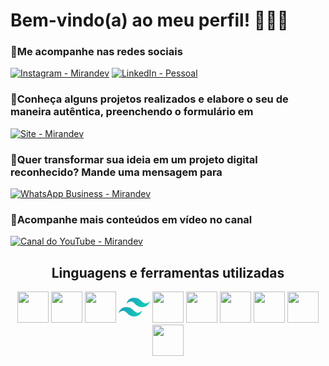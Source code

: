 # Bem-vindo(a) ao meu perfil! 👨🏼‍💻
### 🔹Me acompanhe nas redes sociais 
[![Instagram - Mirandev](https://img.shields.io/badge/Instagram-E4405F?style=for-the-badge&logo=instagram&logoColor=white)](https://www.instagram.com/mirandev_tech_design/) 
[![LinkedIn - Pessoal](https://img.shields.io/badge/LinkedIn-0077B5?style=for-the-badge&logo=linkedin&logoColor=white)](https://www.linkedin.com/in/breno-miranda-a52587bb/) 
### 🔸Conheça alguns projetos realizados e elabore o seu de maneira autêntica, preenchendo o formulário em
[![Site - Mirandev](https://img.shields.io/badge/website-000000?style=for-the-badge&logo=About.me&logoColor=white)](https://www.mirandev.com.br/contato.html)  
### 🔹Quer transformar sua ideia em um projeto digital reconhecido? Mande uma mensagem para
[![WhatsApp Business - Mirandev](https://img.shields.io/badge/WhatsApp-25D366?style=for-the-badge&logo=whatsapp&logoColor=white)](https://api.whatsapp.com/send?phone=553132257898&text=Ol%C3%A1!%20Tenho%20um%20projeto%20em%20mente!%20%F0%9F%92%A1)
### 🔸Acompanhe mais conteúdos em vídeo no canal
[![Canal do YouTube - Mirandev](https://img.shields.io/badge/YouTube-FF0000?style=for-the-badge&logo=youtube&logoColor=white)](https://www.youtube.com/@Mirandev-TD)
<h2 align='center'>
    Linguagens e ferramentas utilizadas
</h2>    
<div align='center'>   

  <img src="https://user-images.githubusercontent.com/25181517/192158954-f88b5814-d510-4564-b285-dff7d6400dad.png" width='50px'/>
  <img src="https://user-images.githubusercontent.com/25181517/183898674-75a4a1b1-f960-4ea9-abcb-637170a00a75.png" width='50px'/>
  <img src="https://user-images.githubusercontent.com/25181517/192158956-48192682-23d5-4bfc-9dfb-6511ade346bc.png" width='50px'/>
  <svg width="50px" height="50px" viewBox="0 0 256 154" version="1.1" xmlns="http://www.w3.org/2000/svg" xmlns:xlink="http://www.w3.org/1999/xlink" preserveAspectRatio="xMidYMid">
    <defs>
        <linearGradient x1="-2.77777778%" y1="32%" x2="100%" y2="67.5555556%" id="linearGradient-1">
            <stop stop-color="#2298BD" offset="0%"></stop>
            <stop stop-color="#0ED7B5" offset="100%"></stop>
        </linearGradient>
    </defs>
    <g>
        <path d="M128,-1.0658141e-14 C93.8666667,-1.0658141e-14 72.5333333,17.0666667 64,51.2 C76.8,34.1333333 91.7333333,27.7333333 108.8,32 C118.537481,34.4343704 125.497363,41.4985481 133.201067,49.3184 C145.750756,62.0567704 160.275437,76.8 192,76.8 C226.133333,76.8 247.466667,59.7333333 256,25.6 C243.2,42.6666667 228.266667,49.0666667 211.2,44.8 C201.462519,42.3656296 194.502637,35.3014519 186.798933,27.4816 C174.249244,14.7432296 159.724563,-1.0658141e-14 128,-1.0658141e-14 Z M64,76.8 C29.8666667,76.8 8.53333333,93.8666667 0,128 C12.8,110.933333 27.7333333,104.533333 44.8,108.8 C54.5374815,111.23437 61.497363,118.298548 69.2010667,126.1184 C81.7507556,138.85677 96.275437,153.6 128,153.6 C162.133333,153.6 183.466667,136.533333 192,102.4 C179.2,119.466667 164.266667,125.866667 147.2,121.6 C137.462519,119.16563 130.502637,112.101452 122.798933,104.2816 C110.249244,91.5432296 95.724563,76.8 64,76.8 Z" fill="url(#linearGradient-1)"></path>
    </g>
</svg>

  <img src="https://user-images.githubusercontent.com/25181517/183898054-b3d693d4-dafb-4808-a509-bab54cf5de34.png" width='50px'/>
  <img src="https://user-images.githubusercontent.com/25181517/117447155-6a868a00-af3d-11eb-9cfe-245df15c9f3f.png" width='50px'/>
  <img src="https://user-images.githubusercontent.com/25181517/183897015-94a058a6-b86e-4e42-a37f-bf92061753e5.png" width='50px'/>
  <img src="https://user-images.githubusercontent.com/25181517/121401671-49102800-c959-11eb-9f6f-74d49a5e1774.png" width='50px'/>
  <img src="https://user-images.githubusercontent.com/25181517/183568594-85e280a7-0d7e-4d1a-9028-c8c2209e073c.png" width='50px'/>
    <img src="https://user-images.githubusercontent.com/25181517/192108372-f71d70ac-7ae6-4c0d-8395-51d8870c2ef0.png" width='50px'/>
</p>

</div>

<!--🔹🔸-->
<!--🟢🟡🔵-->
<!--🔵🔴⚪-->

